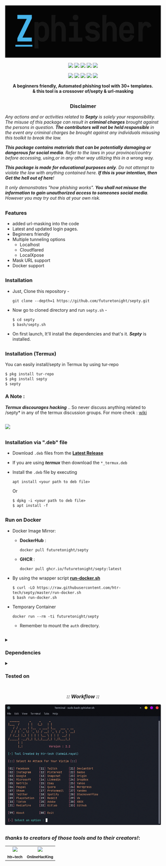 <!--/septy -->

<p align="center">
  <img src=".github/misc/logo.png">
</p>

<p align="center">
  <img src="https://img.shields.io/badge/Version-2.3.5-green?style=for-the-badge">
  <img src="https://img.shields.io/github/license/htr-tech/septy?style=for-the-badge">
  <img src="https://img.shields.io/github/stars/htr-tech/septy?style=for-the-badge">
  <img src="https://img.shields.io/github/issues/htr-tech/septy?color=red&style=for-the-badge">
  <img src="https://img.shields.io/github/forks/htr-tech/septy?color=teal&style=for-the-badge">
</p>

<p align="center">
  <img src="https://img.shields.io/badge/Author-htr--tech-blue?style=flat-square">
  <img src="https://img.shields.io/badge/Open%20Source-Yes-darkgreen?style=flat-square">
  <img src="https://img.shields.io/badge/Maintained%3F-Yes-lightblue?style=flat-square">
  <img src="https://img.shields.io/badge/Written%20In-Bash-darkcyan?style=flat-square">
  <img src="https://hits.seeyoufarm.com/api/count/incr/badge.svg?url=https%3A%2F%2Fgithub.com%2Fhtr-tech%2/septy&title=Visitors&edge_flat=false"/></a>
</p>

<p align="center"><b>A beginners friendly, Automated phishing tool with 30+ templates.<br>& this tool is a crossover of/septy & url-masking</b></p>

##

<h3><p align="center">Disclaimer</p></h3>

<i>Any actions and or activities related to <b>Septy</b> is solely your responsibility. The misuse of this package can result in <b>criminal charges</b> brought against the persons in question. <b>The contributors will not be held responsible</b> in the event any criminal charges be brought against any individuals misusing this toolkit to break the law.

<b>This package contains materials that can be potentially damaging or dangerous for social media</b>. Refer to the laws in your province/country before accessing, using,or in any other way utilizing this in a wrong way.

<b>This package is made for educational purposes only</b>. Do not attempt to violate the law with anything contained here. <b>If this is your intention, then Get the hell out of here</b>!

It only demonstrates "how phishing works". <b>You shall not misuse the information to gain unauthorized access to someones social media</b>. However you may try out this at your own risk.</i>

##

### Features
- added url-masking into the code
- Latest and updated login pages.
- Beginners friendly
- Multiple tunneling options
  - Localhost
  - Cloudflared
  - LocalXpose
- Mask URL support 
- Docker support

##

### Installation

- Just, Clone this repository -
  ```
  git clone --depth=1 https://github.com/futuretonight/septy.git
  ```

- Now go to cloned directory and run `septy.sh` -
  ```
  $ cd septy
  $ bash/septy.sh
  ```

- On first launch, It'll install the dependencies and that's it. ***Septy*** is installed.

##

### Installation (Termux)
You can easily install/septy in Termux by using tur-repo
```
$ pkg install tur-repo
$ pkg install septy
$ septy
```
### A Note : 
***Termux discourages hacking*** .. So never discuss anything related to /septy* in any of the termux discussion groups. For more check : [wiki](https://wiki.termux.com/wiki/Hacking)

##

<p align="left">
  <a href="https://shell.cloud.google.com/cloudshell/open?cloudshell_git_repo=https://github.com/htr-tech/septy.git&tutorial=README.md" target="_blank"><img src="https://gstatic.com/cloudssh/images/open-btn.svg"></a>
</p>

##

### Installation via ".deb" file

- Download `.deb` files from the [**Latest Release**](https://github.com/futuretonight/septy/releases/latest)
- If you are using ***termux*** then download the `*_termux.deb`

- Install the `.deb` file by executing
  ```
  apt install <your path to deb file>
  ```
  Or
  ```
  $ dpkg -i <your path to deb file>
  $ apt install -f
  ```

##

### Run on Docker

- Docker Image Mirror:
  - **DockerHub** : 
    ```
    docker pull futuretonight/septy
    ```
  - **GHCR** : 
    ```
    docker pull ghcr.io/futuretonight/septy:latest
    ```

- By using the wrapper script [**run-docker.sh**](https://raw.githubusercontent.com/futuretonight/septy/master/run-docker.sh)

  ```
  $ curl -LO https://raw.githubusercontent.com/htr-tech/septy/master/run-docker.sh
  $ bash run-docker.sh
  ```
- Temporary Container

  ```
  docker run --rm -ti futuretonight/septy
  ```
  - Remember to mount the `auth` directory.

##

<details>
  <summary><h3>Dependencies</h3></summary>

<b/septy</b> requires following programs to run properly - 
- `git`
- `curl`
- `php`

> All the dependencies will be installed automatically when you run */septy** for the first time.
</details>

<details>
  <summary><h3>Tested on</h3></summary>

- **Ubuntu**
- **Debian**
- **Arch**
- **Manjaro**
- **Fedora**
- **Termux**
</details>

##

<h3 align="center"><i>:: Workflow ::</i></h3>
<p align="center">
<img src=".github/misc/workflow.gif"/>
</p>

##

### *thanks to creators of those tools and to their creators!*:

<table>
  <tr align="center">
    <td><a href="https://github.com/htr-tech"><img src="https://avatars.githubusercontent.com/u/56682134?v=4" /><br /><sub><b>htr-tech</b></sub></a></td>
    <td><a href="https://github.com/OnlineHacKing"><img src="https://avatars.githubusercontent.com/u/45653647?v=4" /><br /><sub><b>OnlineHacKing</b></sub></a></td>
  </tr>
<table>

<!-- // -->
